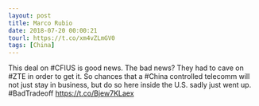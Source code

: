 ```yaml
---
layout: post
title: Marco Rubio
date: 2018-07-20 00:00:21
tourl: https://t.co/xm4vZLmGV0
tags: [China]
---
```

This deal on #CFIUS is good news. The bad news? They had to cave on #ZTE in order to get it. So chances that a #China controlled telecomm will not just stay in business, but do so here inside the U.S. sadly just went up. #BadTradeoff  https://t.co/Bjew7KLaex